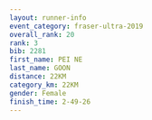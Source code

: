 ```yaml
---
layout: runner-info 
event_category: fraser-ultra-2019 
overall_rank: 20
rank: 3
bib: 2281
first_name: PEI NE
last_name: GOON
distance: 22KM
category_km: 22KM
gender: Female
finish_time: 2-49-26
---
```

